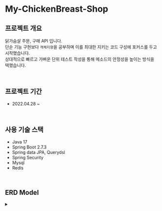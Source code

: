 # My-ChickenBreast-Shop


## 프로젝트 개요
닭가슴살 주문, 구매 API 입니다.  
단순 기능 구현보다 `객체지향`을 공부하며 이를 최대한 지키는 코드 구성에 포커스를 두고 시작했습니다.  
상대적으로 빠르고 가벼운 단위 테스트 작성을 통해 메소드의 안정성을 높이는 방식을 택했습니다.

<br>

## 프로젝트 기간
- 2022.04.28 ~ 

<br>

## 사용 기술 스택
- Java 17
- Spring Boot 2.7.3
- Spring data JPA, Querydsl
- Spring Security
- Mysql
- Redis

<br>

## ERD Model
<details>
<summary></summary>
<div markdown="1">

<img src ='https://user-images.githubusercontent.com/89288109/207262271-a33c50bc-6fa7-44fc-bccf-c9f26d0a2852.png'>

### User
- PK 
  - 컬럼명 : id 유저 아이디 Auto_Increment 사용
- Index 
  - 컬럼명 : login_id 유저 로그인 아이디 
  - 컬럼명 : email 유저 이메일
  - 컬럼명 : name 유저 이름 
  
### Product
- PK 
  - 컬럼명 : id 상품 번호 Auto_Increment 사용
- Index 
  - 컬럼명 : name 상품명
  
### Category
- PK 
  - 컬럼명 : id 카테고리 고유 번호 Auto_Increment 사용
  
### Order
- PK 
  - 컬럼명 : id 주문 고유 번호 Auto_Increment 사용
- Index 
  - 컬럼명 : user_id 유저 아이디
  - 컬럼명 : payment_id 결제 건 아이디
  
### Order_Product
- Pk
  - 컬럼명 : id 고유 번호 Auto_Increment 사용
- FK
  - 컬럼명 : order_id 주문 고유 번호

### Payment
- PK
  - 컬럼명 : id 결제 고유 번호 Auto_Increment 사용
- Index
  - 컬럼명 : order_id 유저 아이디
- FK
  - 컬럼명 : card_id 카드 고유 아이디
  - 
### CardInfo
- PK 
  - 컬럼명 : id 카드정보 고유 번호 Auto_Increment 사용
- FK 
  - 컬럼명 : payment_id 결제 고유 번호

</div>
</details>
